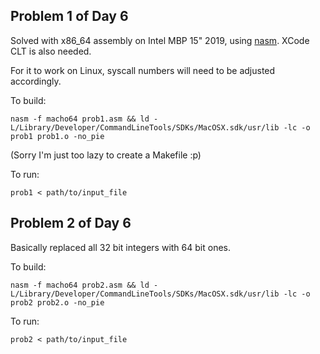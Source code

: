 ## Problem 1 of Day 6

Solved with x86\_64 assembly on Intel MBP 15" 2019, using [nasm](https://www.nasm.us/). XCode CLT is also needed.

For it to work on Linux, syscall numbers will need to be adjusted accordingly.

To build:

`nasm -f macho64 prob1.asm && ld -L/Library/Developer/CommandLineTools/SDKs/MacOSX.sdk/usr/lib -lc -o prob1 prob1.o -no_pie`

(Sorry I'm just too lazy to create a Makefile :p)

To run:

`prob1 < path/to/input_file`

## Problem 2 of Day 6

Basically replaced all 32 bit integers with 64 bit ones.

To build:

`nasm -f macho64 prob2.asm && ld -L/Library/Developer/CommandLineTools/SDKs/MacOSX.sdk/usr/lib -lc -o prob2 prob2.o -no_pie`

To run:

`prob2 < path/to/input_file`
